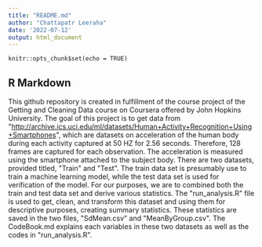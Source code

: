 ```yaml
---
title: "README.md"
author: "Chattapatr Leeraha"
date: '2022-07-12'
output: html_document
---
```


```{r setup, include=FALSE}
knitr::opts_chunk$set(echo = TRUE)
```

## R Markdown

This github repository is created in fulfillment of the course project of the Getting and Cleaning Data course on Coursera offered by John Hopkins University. The goal of this project is to get data from "http://archive.ics.uci.edu/ml/datasets/Human+Activity+Recognition+Using+Smartphones", which are datasets on acceleration of the human body during each activity captured at 50 HZ for 2.56 seconds. Therefore, 128 frames are captured for each observation. The acceleration is measured using the smartphone attached to the subject body. There are two datasets, provided titled, "Train" and "Test". The train data set is presumably use to train a machine learning model, while the test data set is used for verification of the model. For our purposes, we are to combined both the train and test data set and derive various statistics. The "run_analysis.R" file is used to get, clean, and transform this dataset and using them for descriptive purposes, creating summary statistics. These statistics are saved in the two files, "SdMean.csv" and "MeanByGroup.csv". The CodeBook.md explains each variables in these two datasets as well as the codes in "run_analysis.R".
